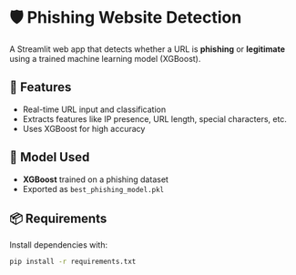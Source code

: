 
# 🛡️ Phishing Website Detection

A Streamlit web app that detects whether a URL is **phishing** or **legitimate** using a trained machine learning model (XGBoost).

## 🚀 Features
- Real-time URL input and classification
- Extracts features like IP presence, URL length, special characters, etc.
- Uses XGBoost for high accuracy

## 🧠 Model Used
- **XGBoost** trained on a phishing dataset
- Exported as `best_phishing_model.pkl`

## 📦 Requirements

Install dependencies with:
```bash
pip install -r requirements.txt
